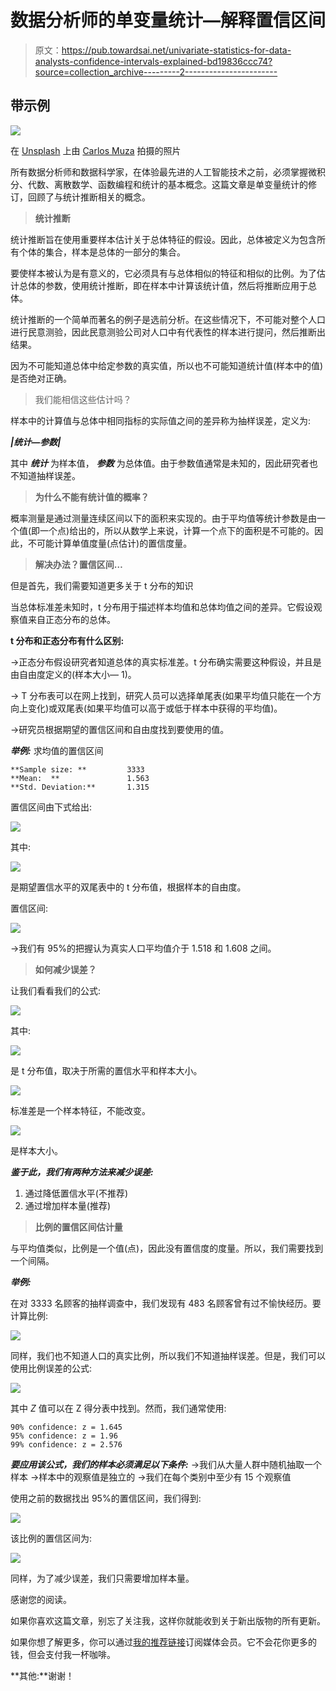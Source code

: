 # 数据分析师的单变量统计—解释置信区间

> 原文：<https://pub.towardsai.net/univariate-statistics-for-data-analysts-confidence-intervals-explained-bd19836ccc74?source=collection_archive---------2----------------------->

## 带示例

![](img/272c7212e5f8b6e99847d47a34f8d4e7.png)

在 [Unsplash](https://unsplash.com?utm_source=medium&utm_medium=referral) 上由 [Carlos Muza](https://unsplash.com/@kmuza?utm_source=medium&utm_medium=referral) 拍摄的照片

所有数据分析师和数据科学家，在体验最先进的人工智能技术之前，必须掌握微积分、代数、离散数学、函数编程和统计的基本概念。这篇文章是单变量统计的修订，回顾了与统计推断相关的概念。

> **统计推断**

统计推断旨在使用重要样本估计关于总体特征的假设。因此，总体被定义为包含所有个体的集合，样本是总体的一部分的集合。

要使样本被认为是有意义的，它必须具有与总体相似的特征和相似的比例。为了估计总体的参数，使用统计推断，即在样本中计算该统计值，然后将推断应用于总体。

统计推断的一个简单而著名的例子是选前分析。在这些情况下，不可能对整个人口进行民意测验，因此民意测验公司对人口中有代表性的样本进行提问，然后推断出结果。

因为不可能知道总体中给定参数的真实值，所以也不可能知道统计值(样本中的值)是否绝对正确。

> 我们能相信这些估计吗？

样本中的计算值与总体中相同指标的实际值之间的差异称为抽样误差，定义为:

***|统计—参数|***

其中 ***统计*** 为样本值， ***参数*** 为总体值。由于参数值通常是未知的，因此研究者也不知道抽样误差。

> **为什么不能有统计值的概率？**

概率测量是通过测量连续区间以下的面积来实现的。由于平均值等统计参数是由一个值(即一个点)给出的，所以从数学上来说，计算一个点下的面积是不可能的。因此，不可能计算单值度量(点估计)的置信度量。

> **解决办法？置信区间…**

但是首先，我们需要知道更多关于 t 分布的知识

当总体标准差未知时，t 分布用于描述样本均值和总体均值之间的差异。它假设观察值来自正态分布的总体。

**t 分布和正态分布有什么区别:**

→正态分布假设研究者知道总体的真实标准差。t 分布确实需要这种假设，并且是由自由度定义的(样本大小— 1)。

→ T 分布表可以在网上找到，研究人员可以选择单尾表(如果平均值只能在一个方向上变化)或双尾表(如果平均值可以高于或低于样本中获得的平均值)。

→研究员根据期望的置信区间和自由度找到要使用的值。

***举例:*** 求均值的置信区间

```
**Sample size: **         3333
**Mean:  **               1.563
**Std. Deviation:**       1.315
```

置信区间由下式给出:

![](img/487188fe408001e26bdb9ab47e485442.png)

其中:

![](img/342e9084054c9490bb548fbb75601d95.png)

是期望置信水平的双尾表中的 t 分布值，根据样本的自由度。

置信区间:

![](img/567853516603147cbbcd3430710a0a5a.png)

→我们有 95%的把握认为真实人口平均值介于 1.518 和 1.608 之间。

> **如何减少误差？**

让我们看看我们的公式:

![](img/5cf782bc84de23431ac4eb280954c469.png)

其中:

![](img/65e85e6a2928982d9ebcdc0d876910c4.png)

是 t 分布值，取决于所需的置信水平和样本大小。

![](img/f389994e5123ad601ea7a8052c316b9b.png)

标准差是一个样本特征，不能改变。

![](img/5c35cf73377b2043974256361be75263.png)

是样本大小。

***鉴于此，我们有两种方法来减少误差:***

1.  通过降低置信水平(不推荐)
2.  通过增加样本量(推荐)

> **比例的置信区间估计量**

与平均值类似，比例是一个值(点)，因此没有置信度的度量。所以，我们需要找到一个间隔。

***举例:***

在对 3333 名顾客的抽样调查中，我们发现有 483 名顾客曾有过不愉快经历。要计算比例:

![](img/0c3fc0287add60b2d955549cb267bcda.png)

同样，我们也不知道人口的真实比例，所以我们不知道抽样误差。但是，我们可以使用比例误差的公式:

![](img/cd274a46bf12796b258113e6471bb592.png)

其中 *Z* 值可以在 Z 得分表中找到。然而，我们通常使用:

```
90% confidence: z = 1.645
95% confidence: z = 1.96
99% confidence: z = 2.576
```

***要应用该公式，我们的样本必须满足以下条件:***
→我们从大量人群中随机抽取一个样本
→样本中的观察值是独立的
→我们在每个类别中至少有 15 个观察值

使用之前的数据找出 95%的置信区间，我们得到:

![](img/3d91a8e6bf5557b39e338ae216dbeb29.png)

该比例的置信区间为:

![](img/448adf26433da312862be226fa188a3e.png)

同样，为了减少误差，我们只需要增加样本量。

感谢您的阅读。

如果你喜欢这篇文章，别忘了关注我，这样你就能收到关于新出版物的所有更新。

如果你想了解更多，你可以通过[我的推荐链接](https://cdanielaam.medium.com/membership)订阅媒体会员。它不会花你更多的钱，但会支付我一杯咖啡。

**其他:**谢谢！